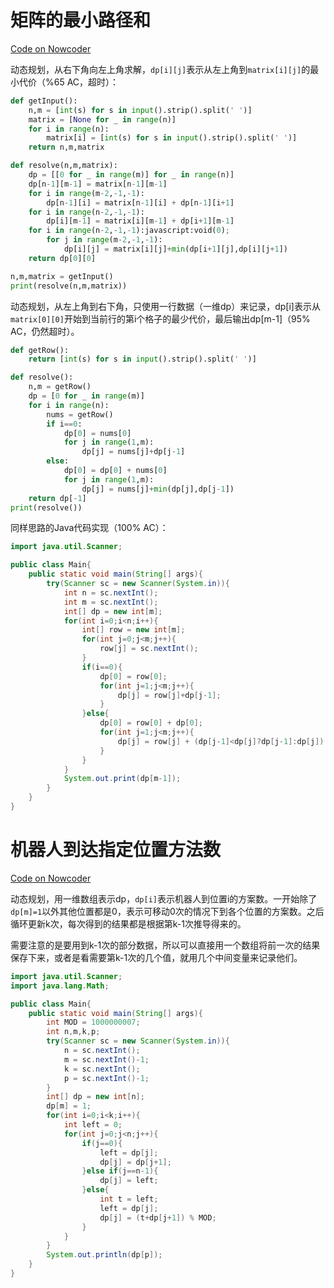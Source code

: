 # 矩阵的最小路径和

[Code on Nowcoder](https://www.nowcoder.com/practice/2fb62a4500af4f4ba5686c891eaad4a9)

动态规划，从右下角向左上角求解，`dp[i][j]`表示从左上角到`matrix[i][j]`的最小代价（%65 AC，超时）：

```python
def getInput():
    n,m = [int(s) for s in input().strip().split(' ')]
    matrix = [None for _ in range(n)]
    for i in range(n):
        matrix[i] = [int(s) for s in input().strip().split(' ')]
    return n,m,matrix

def resolve(n,m,matrix):
    dp = [[0 for _ in range(m)] for _ in range(n)]
    dp[n-1][m-1] = matrix[n-1][m-1]
    for i in range(m-2,-1,-1):
        dp[n-1][i] = matrix[n-1][i] + dp[n-1][i+1]
    for i in range(n-2,-1,-1):
        dp[i][m-1] = matrix[i][m-1] + dp[i+1][m-1]
    for i in range(n-2,-1,-1):javascript:void(0);
        for j in range(m-2,-1,-1):
            dp[i][j] = matrix[i][j]+min(dp[i+1][j],dp[i][j+1])
    return dp[0][0]

n,m,matrix = getInput()
print(resolve(n,m,matrix))
```

动态规划，从左上角到右下角，只使用一行数据（一维dp）来记录，dp[i]表示从`matrix[0][0]`开始到当前行的第i个格子的最少代价，最后输出dp[m-1]（95% AC，仍然超时）。

```python
def getRow():
    return [int(s) for s in input().strip().split(' ')]

def resolve():
    n,m = getRow()
    dp = [0 for _ in range(m)]
    for i in range(n):
        nums = getRow()
        if i==0:
            dp[0] = nums[0]
            for j in range(1,m):
                dp[j] = nums[j]+dp[j-1]
        else:
            dp[0] = dp[0] + nums[0]
            for j in range(1,m):
                dp[j] = nums[j]+min(dp[j],dp[j-1])
    return dp[-1]
print(resolve())
```

同样思路的Java代码实现（100% AC）：

```java
import java.util.Scanner;

public class Main{
    public static void main(String[] args){
        try(Scanner sc = new Scanner(System.in)){
            int n = sc.nextInt();
            int m = sc.nextInt();
            int[] dp = new int[m];
            for(int i=0;i<n;i++){
                int[] row = new int[m];
                for(int j=0;j<m;j++){
                    row[j] = sc.nextInt();
                }
                if(i==0){
                    dp[0] = row[0];
                    for(int j=1;j<m;j++){
                        dp[j] = row[j]+dp[j-1];
                    }
                }else{
                    dp[0] = row[0] + dp[0];
                    for(int j=1;j<m;j++){
                        dp[j] = row[j] + (dp[j-1]<dp[j]?dp[j-1]:dp[j]);
                    }
                }
            }
            System.out.print(dp[m-1]);
        }
    }
}
```

# 机器人到达指定位置方法数

[Code on Nowcoder](https://www.nowcoder.com/practice/54679e44604f44d48d1bcadb1fe6eb61)

动态规划，用一维数组表示dp，`dp[i]`表示机器人到位置i的方案数。一开始除了`dp[m]=1`以外其他位置都是0，表示可移动0次的情况下到各个位置的方案数。之后循环更新k次，每次得到的结果都是根据第k-1次推导得来的。

需要注意的是要用到k-1次的部分数据，所以可以直接用一个数组将前一次的结果保存下来，或者是看需要第k-1次的几个值，就用几个中间变量来记录他们。

```java
import java.util.Scanner;
import java.lang.Math;

public class Main{
    public static void main(String[] args){
        int MOD = 1000000007;
        int n,m,k,p;
        try(Scanner sc = new Scanner(System.in)){
            n = sc.nextInt();
            m = sc.nextInt()-1;
            k = sc.nextInt();
            p = sc.nextInt()-1;
        }
        int[] dp = new int[n];
        dp[m] = 1;
        for(int i=0;i<k;i++){
            int left = 0;
            for(int j=0;j<n;j++){
                if(j==0){
                    left = dp[j];
                    dp[j] = dp[j+1];
                }else if(j==n-1){
                    dp[j] = left;
                }else{
                    int t = left;
                    left = dp[j];
                    dp[j] = (t+dp[j+1]) % MOD;
                }
            }
        }
        System.out.println(dp[p]);
    }
}
```